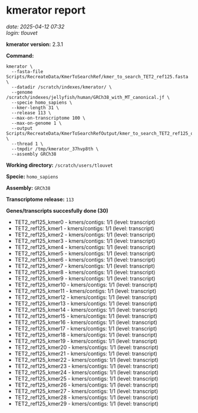 # kmerator report
*date: 2025-04-12 07:32*  
*login: tlouvet*

**kmerator version:** 2.3.1

**Command:**

```
kmerator \
  --fasta-file Scripts/RecreateData/KmerToSearchRef/kmer_to_search_TET2_ref125.fasta \
  --datadir /scratch/indexes/kmerator/ \
  --genome /scratch/indexes/jellyfish/human/GRCh38_with_MT_canonical.jf \
  --specie homo_sapiens \
  --kmer-length 31 \
  --release 113 \
  --max-on-transcriptome 100 \
  --max-on-genome 1 \
  --output Scripts/RecreateData/KmerToSearchRefOutput/kmer_to_search_TET2_ref125_output \
  --thread 1 \
  --tmpdir /tmp/kmerator_37hvp8th \
  --assembly GRCh38
```

**Working directory:** `/scratch/users/tlouvet`

**Specie:** `homo_sapiens`

**Assembly:** `GRCh38`

**Transcriptome release:** `113`

**Genes/transcripts succesfully done (30)**

- TET2_ref125_kmer0 - kmers/contigs: 1/1 (level: transcript)
- TET2_ref125_kmer1 - kmers/contigs: 1/1 (level: transcript)
- TET2_ref125_kmer2 - kmers/contigs: 1/1 (level: transcript)
- TET2_ref125_kmer3 - kmers/contigs: 1/1 (level: transcript)
- TET2_ref125_kmer4 - kmers/contigs: 1/1 (level: transcript)
- TET2_ref125_kmer5 - kmers/contigs: 1/1 (level: transcript)
- TET2_ref125_kmer6 - kmers/contigs: 1/1 (level: transcript)
- TET2_ref125_kmer7 - kmers/contigs: 1/1 (level: transcript)
- TET2_ref125_kmer8 - kmers/contigs: 1/1 (level: transcript)
- TET2_ref125_kmer9 - kmers/contigs: 1/1 (level: transcript)
- TET2_ref125_kmer10 - kmers/contigs: 1/1 (level: transcript)
- TET2_ref125_kmer11 - kmers/contigs: 1/1 (level: transcript)
- TET2_ref125_kmer12 - kmers/contigs: 1/1 (level: transcript)
- TET2_ref125_kmer13 - kmers/contigs: 1/1 (level: transcript)
- TET2_ref125_kmer14 - kmers/contigs: 1/1 (level: transcript)
- TET2_ref125_kmer15 - kmers/contigs: 1/1 (level: transcript)
- TET2_ref125_kmer16 - kmers/contigs: 1/1 (level: transcript)
- TET2_ref125_kmer17 - kmers/contigs: 1/1 (level: transcript)
- TET2_ref125_kmer18 - kmers/contigs: 1/1 (level: transcript)
- TET2_ref125_kmer19 - kmers/contigs: 1/1 (level: transcript)
- TET2_ref125_kmer20 - kmers/contigs: 1/1 (level: transcript)
- TET2_ref125_kmer21 - kmers/contigs: 1/1 (level: transcript)
- TET2_ref125_kmer22 - kmers/contigs: 1/1 (level: transcript)
- TET2_ref125_kmer23 - kmers/contigs: 1/1 (level: transcript)
- TET2_ref125_kmer24 - kmers/contigs: 1/1 (level: transcript)
- TET2_ref125_kmer25 - kmers/contigs: 1/1 (level: transcript)
- TET2_ref125_kmer26 - kmers/contigs: 1/1 (level: transcript)
- TET2_ref125_kmer27 - kmers/contigs: 1/1 (level: transcript)
- TET2_ref125_kmer28 - kmers/contigs: 1/1 (level: transcript)
- TET2_ref125_kmer29 - kmers/contigs: 1/1 (level: transcript)

